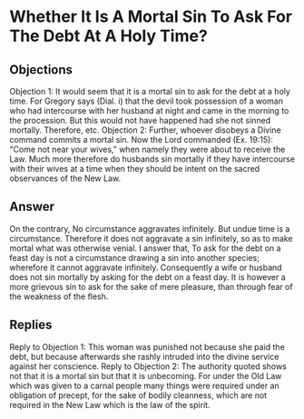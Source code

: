 # Whether It Is A Mortal Sin To Ask For The Debt At A Holy Time?
## Objections
Objection 1: It would seem that it is a mortal sin to ask for the debt at a holy time. For Gregory says (Dial. i) that the devil took possession of a woman who had intercourse with her husband at night and came in the morning to the procession. But this would not have happened had she not sinned mortally. Therefore, etc.
Objection 2: Further, whoever disobeys a Divine command commits a mortal sin. Now the Lord commanded (Ex. 19:15): "Come not near your wives," when namely they were about to receive the Law. Much more therefore do husbands sin mortally if they have intercourse with their wives at a time when they should be intent on the sacred observances of the New Law.
## Answer
On the contrary, No circumstance aggravates infinitely. But undue time is a circumstance. Therefore it does not aggravate a sin infinitely, so as to make mortal what was otherwise venial.
I answer that, To ask for the debt on a feast day is not a circumstance drawing a sin into another species; wherefore it cannot aggravate infinitely. Consequently a wife or husband does not sin mortally by asking for the debt on a feast day. It is however a more grievous sin to ask for the sake of mere pleasure, than through fear of the weakness of the flesh.
## Replies
Reply to Objection 1: This woman was punished not because she paid the debt, but because afterwards she rashly intruded into the divine service against her conscience.
Reply to Objection 2: The authority quoted shows not that it is a mortal sin but that it is unbecoming. For under the Old Law which was given to a carnal people many things were required under an obligation of precept, for the sake of bodily cleanness, which are not required in the New Law which is the law of the spirit.